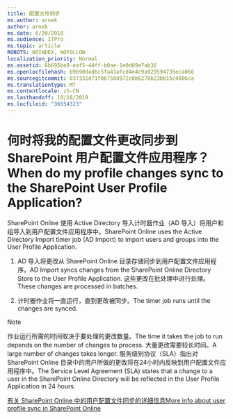 ```yaml
---
title: 配置文件同步
ms.author: arnek
author: arnek
ms.date: 6/20/2018
ms.audience: ITPro
ms.topic: article
ROBOTS: NOINDEX, NOFOLLOW
localization_priority: Normal
ms.assetid: 6b695be8-eaf5-44ff-b0ae-1e0d89e7ab36
ms.openlocfilehash: b9b90dad6c5fa41afcd4e4c9a929594735eca066
ms.sourcegitcommit: 037331d71f06750d972c0b6278b23bb15c4806ca
ms.translationtype: MT
ms.contentlocale: zh-CN
ms.lasthandoff: 10/18/2019
ms.locfileid: "36554323"
---
```

# <a name="when-do-my-profile-changes-sync-to-the-sharepoint-user-profile-application"></a><span data-ttu-id="6d333-102">何时将我的配置文件更改同步到 SharePoint 用户配置文件应用程序？</span><span class="sxs-lookup"><span data-stu-id="6d333-102">When do my profile changes sync to the SharePoint User Profile Application?</span></span>

<span data-ttu-id="6d333-103">SharePoint Online 使用 Active Directory 导入计时器作业（AD 导入）将用户和组导入到用户配置文件应用程序中。</span><span class="sxs-lookup"><span data-stu-id="6d333-103">SharePoint Online uses the Active Directory Import timer job (AD Import) to import users and groups into the User Profile Application.</span></span> 
  
1. <span data-ttu-id="6d333-104">AD 导入将更改从 SharePoint Online 目录存储同步到用户配置文件应用程序。</span><span class="sxs-lookup"><span data-stu-id="6d333-104">AD Import syncs changes from the SharePoint Online Directory Store to the User Profile Application.</span></span> <span data-ttu-id="6d333-105">这些更改在批处理中进行处理。</span><span class="sxs-lookup"><span data-stu-id="6d333-105">These changes are processed in batches.</span></span>
    
2. <span data-ttu-id="6d333-106">计时器作业将一直运行，直到更改被同步。</span><span class="sxs-lookup"><span data-stu-id="6d333-106">The timer job runs until the changes are synced.</span></span>
    
> [!NOTE]
> <span data-ttu-id="6d333-107">作业运行所需的时间取决于要处理的更改数量。</span><span class="sxs-lookup"><span data-stu-id="6d333-107">The time it takes the job to run depends on the number of changes to process.</span></span> <span data-ttu-id="6d333-108">大量更改需要较长时间。</span><span class="sxs-lookup"><span data-stu-id="6d333-108">A large number of changes takes longer.</span></span> <span data-ttu-id="6d333-109">服务级别协议（SLA）指出对 SharePoint Online 目录中的用户所做的更改将在24小时内反映到用户配置文件应用程序中。</span><span class="sxs-lookup"><span data-stu-id="6d333-109">The Service Level Agreement (SLA) states that a change to a user in the SharePoint Online Directory will be reflected in the User Profile Application in 24 hours.</span></span> 
  
[<span data-ttu-id="6d333-110">有关 SharePoint Online 中的用户配置文件同步的详细信息</span><span class="sxs-lookup"><span data-stu-id="6d333-110">More info about user profile sync in SharePoint Online</span></span>](https://go.microsoft.com/fwlink/?linkid=875671)
  

